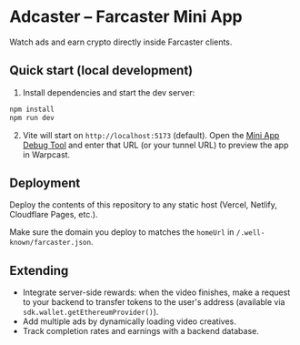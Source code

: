 # Adcaster – Farcaster Mini App

Watch ads and earn crypto directly inside Farcaster clients.

## Quick start (local development)

1. Install dependencies and start the dev server:

```bash
npm install
npm run dev
```

2. Vite will start on `http://localhost:5173` (default). Open the [Mini App Debug Tool](https://farcaster.xyz/~/developers/mini-apps/debug) and enter that URL (or your tunnel URL) to preview the app in Warpcast.

## Deployment

Deploy the contents of this repository to any static host (Vercel, Netlify, Cloudflare Pages, etc.).

Make sure the domain you deploy to matches the `homeUrl` in `/.well-known/farcaster.json`.

## Extending

* Integrate server-side rewards: when the video finishes, make a request to your backend to transfer tokens to the user's address (available via `sdk.wallet.getEthereumProvider()`).
* Add multiple ads by dynamically loading video creatives.
* Track completion rates and earnings with a backend database. 